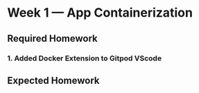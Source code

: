 # Week 1 — App Containerization
## Required Homework
### 1. Added Docker Extension to Gitpod VScode
## Expected Homework